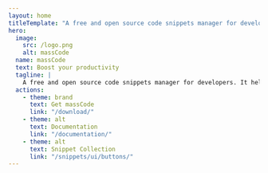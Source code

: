 ```yaml
---
layout: home
titleTemplate: "A free and open source code snippets manager for developers"
hero:
  image:
    src: /logo.png
    alt: massCode
  name: massCode
  text: Boost your productivity
  tagline: |
    A free and open source code snippets manager for developers. It helps you create and organize your own personal snippets collection and have quick access to it.
  actions:
    - theme: brand
      text: Get massCode
      link: "/download/"
    - theme: alt
      text: Documentation
      link: "/documentation/"
    - theme: alt
      text: Snippet Collection
      link: "/snippets/ui/buttons/"
---
```


<TheHome/>

<script setup lang="ts">
import TheHome from './.vitepress/components/TheHome.vue'
</script>
